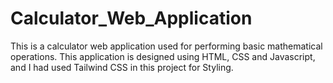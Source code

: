 # Calculator_Web_Application
This is a calculator web application used for performing basic mathematical operations.
This application is designed using HTML, CSS and Javascript, and I had used Tailwind CSS in this project for Styling.
